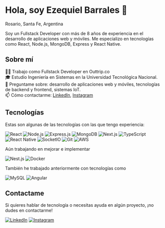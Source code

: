 # Hola, soy Ezequiel Barrales 👋
Rosario, Santa Fe, Argentina

Soy un Fullstack Developer con más de 8 años de experiencia en el desarrollo de aplicaciones web y móviles. Me especializo en tecnologías como React, Node.js, MongoDB, Express y React Native.

## Sobre mí

👨‍💻 Trabajo como Fullstack Developer en Outtrip.co<br>
🎓 Estudio Ingeniería en Sistemas en la Universidad Tecnológica Nacional.<br>
💬 Preguntame sobre: desarrollo de aplicaciones web y móviles, tecnologías de backend y frontend, sistemas IoT.<br>
📫 Cómo contactarme: [LinkedIn](http://linkedin.com/in/ezequiel-barrales), [Instagram](https://instagram.com/ezequielbarrales)

## Tecnologías

Estas son algunas de las tecnologías con las que tengo experiencia:


![React](https://img.shields.io/badge/-React-61DAFB?style=for-the-badge&logo=react&logoColor=232F3E)
![Node.js](https://img.shields.io/badge/-Node.js-339933?style=for-the-badge&logo=node.js&logoColor=white)
![Express.js](https://img.shields.io/badge/-Express.js-000000?style=for-the-badge&logo=express&logoColor=white)
![MongoDB](https://img.shields.io/badge/-MongoDB-47A248?style=for-the-badge&logo=mongodb&logoColor=white)
![Next.js](https://img.shields.io/badge/-Next.js-000000?style=for-the-badge&logo=next.js&logoColor=white)
![TypeScript](https://img.shields.io/badge/-TypeScript-007ACC?style=for-the-badge&logo=typescript&logoColor=white)
![React Native](https://img.shields.io/badge/-React_Native-0088CC?style=for-the-badge&logo=react&logoColor=white)
![SocketIO](https://img.shields.io/badge/-Socket.IO-010101?style=for-the-badge&logo=socket.io&logoColor=white)
![Git](https://img.shields.io/badge/-Git-F05032?style=for-the-badge&logo=git&logoColor=white)
![AWS](https://img.shields.io/badge/-AWS-232F3E?style=for-the-badge&logo=amazon-aws&logoColor=white)

Aún trabajando en mejorar e implementar

![Nest.js](https://img.shields.io/badge/-Nest.js-E0234E?style=for-the-badge&logo=nestjs&logoColor=white)
![Docker](https://img.shields.io/badge/-Docker-2496ED?style=for-the-badge&logo=docker&logoColor=white)

También he trabajado anteriormente con tecnologías como

![MySQL](https://img.shields.io/badge/-MySQL-4479A1?style=for-the-badge&logo=mysql&logoColor=white)
![Angular](https://img.shields.io/badge/-Angular-DD0031?style=for-the-badge&logo=angular&logoColor=white)

## Contactame

Si quieres hablar de tecnología o necesitas ayuda en algún proyecto, ¡no dudes en contactarme!


[![LinkedIn](https://img.shields.io/badge/LinkedIn-0077B5?style=for-the-badge&logo=linkedin&logoColor=white)](https://www.linkedin.com/in/ezequiel-barrales/)
[![Instagram](https://img.shields.io/badge/Instagram-E4405F?style=for-the-badge&logo=instagram&logoColor=white)](https://www.instagram.com/ezequielbarrales/)
